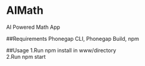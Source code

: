 # AIMath
AI Powered Math App

##Requirements
Phonegap CLI, Phonegap Build, npm

##Usage
1.Run npm install in www/directory
<br>
2.Run npm start
